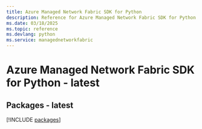 ```yaml
---
title: Azure Managed Network Fabric SDK for Python
description: Reference for Azure Managed Network Fabric SDK for Python
ms.date: 03/18/2025
ms.topic: reference
ms.devlang: python
ms.service: managednetworkfabric
---
```

# Azure Managed Network Fabric SDK for Python - latest
## Packages - latest
[!INCLUDE [packages](managed-network-fabric-index.md)]
